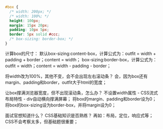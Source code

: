 ```css
#box {
  /* width: 200px; */
  /* width: 100%; */
  height: 100px;
  margin: 15px 20px;
  padding: 10px 5px;
  border: 5px solid #ccc;
  /* box-sizing: border-box; */
}
```

计算box的尺寸：
    默认box-sizing:content-box，计算公式为：outfit = width + padding + border；content = width；
            box-sizing:border-box，计算公式为：outfit = width；content = width - padding - border；

将width改为100%，其他不变，会不会出现左右滚动条？
    会，因为box还有margin、padding和border，outfit大于html的宽度；

让box撑满浏览器宽度，但不出现滚动条，怎么办？
    不设置width属性 - CSS流式布局特性 - div自动横向撑满屏幕；
    将box的margin、padding和border设为0；
    将box的box-sizing设为border-box，并将margin设为0；

面试官想知道什么？
    CSS基础知识是否熟练？
    再如：布局，定位，响应式等；
    CSS不会考察太多，但基础题很重要；